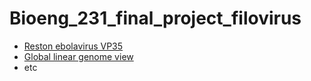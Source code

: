 # Bioeng_231_final_project_filovirus

- <a href="http://18.191.252.86/jbrowse2/?session=share-P4_UgTL0io&password=pLM0v" target="_blank">Reston ebolavirus VP35</a>
- <a href="http://18.191.252.86/jbrowse2/?session=share-PIqzGabFTA&password=aRGxI" target="_blank">Global linear genome view</a>
- etc
